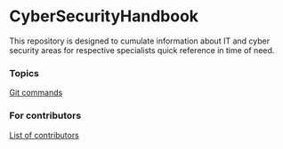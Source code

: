 # CyberSecurityHandbook
This repository is designed to cumulate information about IT and cyber security areas for respective specialists quick reference in time of need.

### Topics

[Git commands](/git/commands.md)

### For contributors

[List of contributors](contributors.md)
